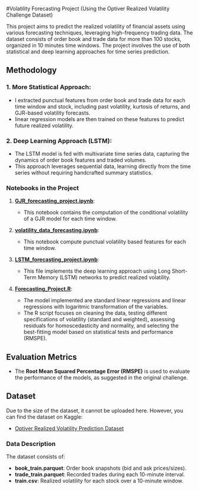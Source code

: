 #Volatility Forecasting Project (Using the Optiver Realized Volatility Challenge Dataset)

This project aims to predict the realized volatility of financial assets using various forecasting techniques, leveraging high-frequency trading data. The dataset consists of order book and trade data for more than 100 stocks, organized in 10 minutes time windows. The project involves the use of both statistical and deep learning approaches for time series prediction.


## Methodology

### 1. **More Statistical Approach**:
   - I extracted punctual features from order book and trade data for each time window and stock, including past volatility, kurtosis of returns, and GJR-based volatility forecasts.
   - linear regression models are then trained on these features to predict future realized volatility.
   
### 2. **Deep Learning Approach (LSTM)**:
   - The LSTM model is fed with multivariate time series data, capturing the dynamics of order book features and traded volumes.
   - This approach leverages sequential data, learning directly from the time series without requiring handcrafted summary statistics.


### Notebooks in the Project

1. **[GJR_forecasting_project.ipynb](./GJR_forecasting_project.ipynb)**: 
   - This notebook contains the computation of the conditional volatility of a GJR model for each time window.

2. **[volatility_data_forecasting.ipynb](./volatility_data_forecasting.ipynb)**: 
   - This notebook compute punctual volatility based features for each time window.

3. **[LSTM_forecasting_project.ipynb](./LSTM_forecasting_project.ipynb)**: 
   - This file implements the deep learning approach using Long Short-Term Memory (LSTM) networks to predict realized volatility. 

4. **[Forecasting_Project.R](./Forecasting_Project.R)**: 
   - The model implemented are standard linear regressions and linear regressions with logaritmic transformation of the variables. 
   - The R script focuses on cleaning the data, testing different specifications of volatility (standard and weighted), assessing residuals for homoscedasticity and normality, and selecting the best-fitting model based on statistical tests and performance (RMSPE).


## Evaluation Metrics

- The **Root Mean Squared Percentage Error (RMSPE)** is used to evaluate the performance of the models, as suggested in the original challenge.

## Dataset

Due to the size of the dataset, it cannot be uploaded here. However, you can find the dataset on Kaggle:
- [Optiver Realized Volatility Prediction Dataset](https://www.kaggle.com/c/optiver-realized-volatility-prediction/data)

### Data Description
The dataset consists of:
- **book_train.parquet**: Order book snapshots (bid and ask prices/sizes).
- **trade_train.parquet**: Recorded trades during each 10-minute interval.
- **train.csv**: Realized volatility for each stock over a 10-minute window.

